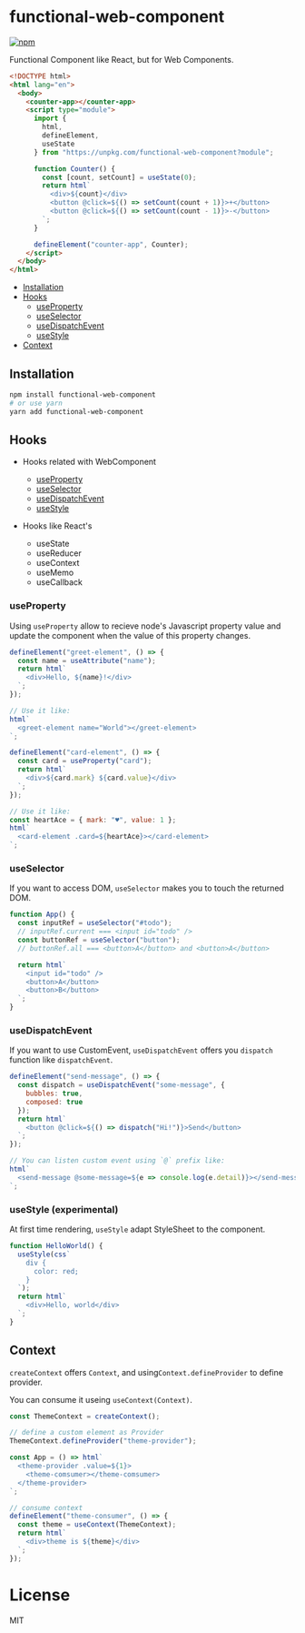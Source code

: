 # functional-web-component

[![npm](https://img.shields.io/npm/v/functional-web-component.svg)](https://www.npmjs.com/package/functional-web-component)

Functional Component like React, but for Web Components.

```html
<!DOCTYPE html>
<html lang="en">
  <body>
    <counter-app></counter-app>
    <script type="module">
      import {
        html,
        defineElement,
        useState
      } from "https://unpkg.com/functional-web-component?module";

      function Counter() {
        const [count, setCount] = useState(0);
        return html`
          <div>${count}</div>
          <button @click=${() => setCount(count + 1)}>+</button>
          <button @click=${() => setCount(count - 1)}>-</button>
        `;
      }

      defineElement("counter-app", Counter);
    </script>
  </body>
</html>
```

- [Installation](#Installation)
- [Hooks](#Hooks)
  - [useProperty](#useProperty)
  - [useSelector](#useSelector)
  - [useDispatchEvent](#useDispatchEvent)
  - [useStyle](#useStyle)
- [Context](#Context)

## Installation

```sh
npm install functional-web-component
# or use yarn
yarn add functional-web-component
```

## Hooks

- Hooks related with WebComponent

  - [useProperty](#useProperty)
  - [useSelector](#useSelector)
  - [useDispatchEvent](#useDispatchEvent)
  - [useStyle](#useStyle)

- Hooks like React's
  - useState
  - useReducer
  - useContext
  - useMemo
  - useCallback

### useProperty

Using `useProperty` allow to recieve node's Javascript property value and update the component when the value of this property changes.

```js
defineElement("greet-element", () => {
  const name = useAttribute("name");
  return html`
    <div>Hello, ${name}!</div>
  `;
});

// Use it like:
html`
  <greet-element name="World"></greet-element>
`;

defineElement("card-element", () => {
  const card = useProperty("card");
  return html`
    <div>${card.mark} ${card.value}</div>
  `;
});

// Use it like:
const heartAce = { mark: "♥", value: 1 };
html`
  <card-element .card=${heartAce}></card-element>
`;
```

### useSelector

If you want to access DOM, `useSelector` makes you to touch the returned DOM.

```js
function App() {
  const inputRef = useSelector("#todo");
  // inputRef.current === <input id="todo" />
  const buttonRef = useSelector("button");
  // buttonRef.all === <button>A</button> and <button>A</button>

  return html`
    <input id="todo" />
    <button>A</button>
    <button>B</button>
  `;
}
```

### useDispatchEvent

If you want to use CustomEvent, `useDispatchEvent` offers you `dispatch` function like `dispatchEvent`.

```js
defineElement("send-message", () => {
  const dispatch = useDispatchEvent("some-message", {
    bubbles: true,
    composed: true
  });
  return html`
    <button @click=${() => dispatch("Hi!")}>Send</button>
  `;
});

// You can listen custom event using `@` prefix like:
html`
  <send-message @some-message=${e => console.log(e.detail)}></send-message>
`;
```

### useStyle (experimental)

At first time rendering, `useStyle` adapt StyleSheet to the component.

```js
function HelloWorld() {
  useStyle(css`
    div {
      color: red;
    }
  `);
  return html`
    <div>Hello, world</div>
  `;
}
```

## Context

`createContext` offers `Context`, and using`Context.defineProvider` to define provider.

You can consume it useing `useContext(Context)`.

```js
const ThemeContext = createContext();

// define a custom element as Provider
ThemeContext.defineProvider("theme-provider");

const App = () => html`
  <theme-provider .value=${1}>
    <theme-comsumer></theme-comsumer>
  </theme-provider>
`;

// consume context
defineElement("theme-consumer", () => {
  const theme = useContext(ThemeContext);
  return html`
    <div>theme is ${theme}</div>
  `;
});
```

# License

MIT
